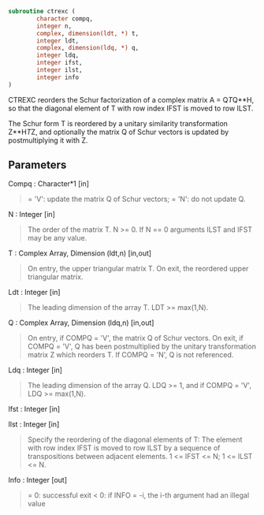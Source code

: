 ```fortran
subroutine ctrexc (
		character compq,
		integer n,
		complex, dimension(ldt, *) t,
		integer ldt,
		complex, dimension(ldq, *) q,
		integer ldq,
		integer ifst,
		integer ilst,
		integer info
)
```

 CTREXC reorders the Schur factorization of a complex matrix
 A = Q*T*Q**H, so that the diagonal element of T with row index IFST
 is moved to row ILST.

 The Schur form T is reordered by a unitary similarity transformation
 Z**H*T*Z, and optionally the matrix Q of Schur vectors is updated by
 postmultiplying it with Z.

## Parameters
Compq : Character*1 [in]
> = 'V':  update the matrix Q of Schur vectors;
> = 'N':  do not update Q.

N : Integer [in]
> The order of the matrix T. N >= 0.
> If N == 0 arguments ILST and IFST may be any value.

T : Complex Array, Dimension (ldt,n) [in,out]
> On entry, the upper triangular matrix T.
> On exit, the reordered upper triangular matrix.

Ldt : Integer [in]
> The leading dimension of the array T. LDT >= max(1,N).

Q : Complex Array, Dimension (ldq,n) [in,out]
> On entry, if COMPQ = 'V', the matrix Q of Schur vectors.
> On exit, if COMPQ = 'V', Q has been postmultiplied by the
> unitary transformation matrix Z which reorders T.
> If COMPQ = 'N', Q is not referenced.

Ldq : Integer [in]
> The leading dimension of the array Q.  LDQ >= 1, and if
> COMPQ = 'V', LDQ >= max(1,N).

Ifst : Integer [in]

Ilst : Integer [in]
> Specify the reordering of the diagonal elements of T:
> The element with row index IFST is moved to row ILST by a
> sequence of transpositions between adjacent elements.
> 1 <= IFST <= N; 1 <= ILST <= N.

Info : Integer [out]
> = 0:  successful exit
> < 0:  if INFO = -i, the i-th argument had an illegal value

